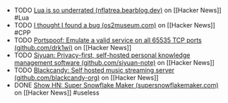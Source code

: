 - TODO [Lua is so underrated (nflatrea.bearblog.dev)](https://news.ycombinator.com/item?id=42517102) on [[Hacker News]] #Lua
- TODO [I thought I found a bug (os2museum.com)](https://news.ycombinator.com/item?id=42510776) on [[Hacker News]] #CPP
- TODO [Portspoof: Emulate a valid service on all 65535 TCP ports (github.com/drk1wi)](https://news.ycombinator.com/item?id=42509953) on [[Hacker News]]
- TODO [Siyuan: Privacy-first, self-hosted personal knowledge management software (github.com/siyuan-note)](https://news.ycombinator.com/item?id=42512713) on [[Hacker News]]
- TODO [Blackcandy: Self hosted music streaming server (github.com/blackcandy-org)](https://news.ycombinator.com/item?id=42512896) on [[Hacker News]]
- DONE [Show HN: Super Snowflake Maker (supersnowflakemaker.com)](https://news.ycombinator.com/item?id=42493832) on [[Hacker News]] #useless